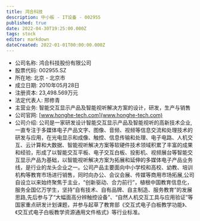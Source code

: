 ```yaml
---
title: 鸿合科技
description: 中小板 - IT设备 - 002955
published: true
date: 2022-04-30T19:25:00.000Z
tags: stock
editor: markdown
dateCreated: 2022-01-01T00:00:00.000Z
---
```


- 公司名称: 鸿合科技股份有限公司
- 股票代码: 002955.SZ
- 所在地: 北京 - 北京市
- 成立日期: 2010年05月28日
- 注册资本: 23,498.569万元
- 法定代表人: 邢修青
- 主营业务: 智能交互显示产品及智能视听解决方案的设计，研发，生产与销售
- 公司官网: [www.honghe-tech.com](www.honghe-tech.com)
- 公司介绍: 公司是一家研发设计智能交互显示产品及智能视听的高新技术企业,一直专注于多媒体电子产品文字、图像、音频、视频等信息交流和处理技术的研发与应用，在光电显示和成像、触控、信息传输和处理、电子电路、人机交互、云计算和大数据、智能视听解决方案等软硬件技术领域积累了丰富的成果和经验，形成了以智能交互平板、电子交互白板、投影机、视频展台等智能交互显示产品为基础，以智能视听解决方案为拓展和延伸的多媒体电子产品业务线，是行业的龙头企业之一。公司产品主要面向中小学校和高校、幼教、培训机构等教育市场进行销售，同时向办公、会议会展、传媒等商用市场拓展,公司自设立以来始终聚焦于主业，“创新驱动、合力前行”，植根中国教育信息化，服务全国亿万学生，坚持“自有技术、自有品牌、自主制造、服务教育”的发展思路,先后参与了“大幅面高分辨触控设备”、“自然人机交互工具与应用验证”等国家重点研发计划课题，并参与起草了教育部《交互式电子白板教学功能》、《交互式电子白板教学资源通用文件格式》等行业标准。


